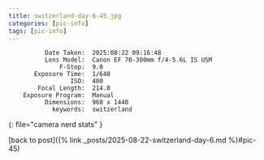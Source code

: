 ```yaml
---
title: switzerland-day-6-45.jpg
categories: [pic-info]
tags: [pic-info]
---
```


```text
          Date Taken:  2025:08:22 09:16:48
          Lens Model:  Canon EF 70-300mm f/4-5.6L IS USM
              F-Stop:  9.0
       Exposure Time:  1/640
                 ISO:  400
        Focal Length:  214.0
    Exposure Program:  Manual
          Dimensions:  960 x 1440
            keywords:  switzerland
```
{: file="camera nerd stats" }

[back to post]({% link _posts/2025-08-22-switzerland-day-6.md %}#pic-45)